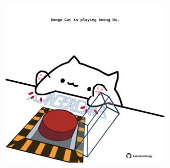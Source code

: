 <!-- built at 15/10/2024, 21:00:43 UTC -->
<p align="center">
  <img width="500" height="500" src="./ReadmeImage.svg">
</p>
